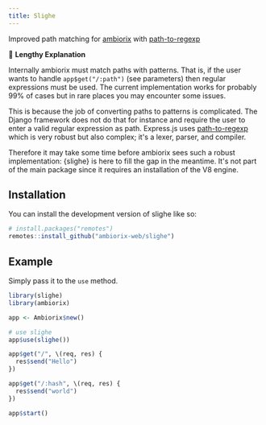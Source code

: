 ```yaml
---
title: Slighe
---
```


Improved path matching for [ambiorix](https://ambiorix.dev) with
[path-to-regexp](https://www.npmjs.com/package/path-to-regexp)

:traffic_light: __Lengthy Explanation__

Internally ambiorix must match paths with patterns.
That is, if the user wants to handle `app$get("/:path")`
(see parameters) then regular expressions must be used.
The current implementation works for probably 99% of cases
but in rare places you may encounter some issues.

This is because the job of converting paths to patterns
is complicated.
The Django framework does not do that for instance and require
the user to enter a valid regular expression as path.
Express.js uses
[path-to-regexp](https://www.npmjs.com/package/path-to-regexp)
which is very robust but also complex; it's a lexer, parser,
and compiler.

Therefore it may take some time before ambiorix sees such
a robust implementation: {slighe} is here to fill the gap
in the meantime.
It's not part of the main package since it requires an
installation of the V8 engine.

## Installation

You can install the development version of slighe like so:

``` r
# install.packages("remotes")
remotes::install_github("ambiorix-web/slighe")
```

## Example

Simply pass it to the `use` method.

``` r
library(slighe)
library(ambiorix)

app <- Ambiorix$new()

# use slighe
app$use(slighe())

app$get("/", \(req, res) {
  res$send("Hello")
})

app$get("/:hash", \(req, res) {
  res$send("world")
})

app$start()
```
